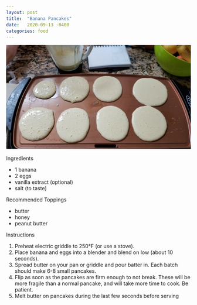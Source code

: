 ```yaml
---
layout: post
title:  "Banana Pancakes"
date:   2020-09-13 -0400
categories: food
---
```

![](/assets/images/banana_pancakes.jpg)

Ingredients
* 1 banana
* 2 eggs
* vanilla extract (optional)
* salt (to taste)



Recommended Toppings
* butter
* honey
* peanut butter


Instructions
1. Preheat electric griddle to 250°F (or use a stove).
2. Place banana and eggs into a blender and blend on low (about 10 seconds).
3. Spread butter on your pan or griddle and pour batter in. Each batch should
   make 6-8 small pancakes.
4. Flip as soon as the pancakes are firm enough to not break. These will be
   more fragile than a normal pancake, and will take more time to cook. Be
   patient.
5. Melt butter on pancakes during the last few seconds before serving